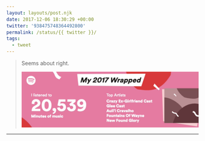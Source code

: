 ```yaml
---
layout: layouts/post.njk
date: 2017-12-06 18:30:29 +00:00
twitter: '938475748364492800'
permalink: /status/{{ twitter }}/
tags: 
  - tweet
---
```


> Seems about right. 
> 
> ![My 2017 Spotify Wrapped: I listened to 20,539 minutes of music and my Top Artists were Crazy Ex-Girlfriend cast, Glee cast, Auli'i Cravalho, Fountains of Wayne, New Found Glory](/img/938475748364492800-DQYitNnVQAAbMyP.jpg)

---
